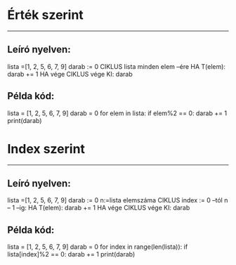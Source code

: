 # Érték szerint
<hr>

## Leíró nyelven:
lista =[1, 2, 5, 6, 7, 9]
darab := 0
CIKLUS lista minden elem –ére
    HA T(elem):
        darab += 1
    HA vége
CIKLUS vége
KI: darab

## Példa kód:
lista = [1, 2, 5, 6, 7, 9]
darab = 0
for elem in lista:
    if elem%2 == 0:
darab += 1
print(darab)

# Index szerint
<hr>

## Leíró nyelven:
lista =[1, 2, 5, 6, 7, 9]
darab := 0
n:=lista elemszáma
CIKLUS index := 0 –tól n – 1 –ig:
    HA T(elem):
        darab += 1
    HA vége
CIKLUS vége
KI: darab

## Példa kód:
lista = [1, 2, 5, 6, 7, 9]
darab = 0
for index in range(len(lista)):
    if lista[index]%2 == 0:
darab += 1
print(darab)